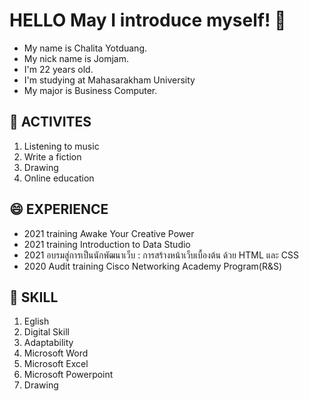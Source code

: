 # HELLO May I introduce myself! 👋
* My name is Chalita Yotduang.
* My nick name is Jomjam.
* I'm 22 years old.
* I'm studying at Mahasarakham University 
* My  major is Business Computer.

## 👯 ACTIVITES
1. Listening to music
2. Write a fiction
3. Drawing
4. Online education

## 😄 EXPERIENCE
- 2021 training Awake Your Creative Power
- 2021 training Introduction to Data Studio
- 2021 อบรมสู่การเป็นนักพัฒนาเว็บ : การสร้างหน้าเว็บเบื้องต้น ด้วย HTML และ CSS
- 2020 Audit training Cisco Networking Academy Program(R&S)

## 🌱 SKILL
1. Eglish
2. Digital Skill
3. Adaptability
4. Microsoft Word
5. Microsoft Excel
6. Microsoft Powerpoint
7. Drawing


<!--
**chalit252828jgh/chalit252828jgh** is a ✨ _special_ ✨ repository because its `README.md` (this file) appears on your GitHub profile.

Here are some ideas to get you started:

- 🔭 I’m currently working on ...
- 🌱 I’m currently learning ...
- 👯 I’m looking to collaborate on ...
- 🤔 I’m looking for help with ...
- 💬 Ask me about ...
- 📫 How to reach me: ...
- 😄 Pronouns: ...
- ⚡ Fun fact: ...
-->
